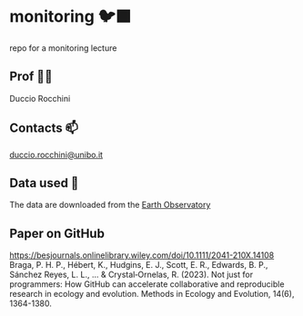 # monitoring 🐦‍⬛
repo for a monitoring lecture

## Prof 👨‍🏫
Duccio Rocchini

## Contacts 📫
duccio.rocchini@unibo.it

## Data used 📡
The data are downloaded from the [Earth Observatory](https://earthobservatory.nasa.gov/)

## Paper on GitHub
https://besjournals.onlinelibrary.wiley.com/doi/10.1111/2041-210X.14108 
Braga, P. H. P., Hébert, K., Hudgins, E. J., Scott, E. R., Edwards, B. P., Sánchez Reyes, L. L., ... & Crystal‐Ornelas, R. (2023). Not just for programmers: How GitHub can accelerate collaborative and reproducible research in ecology and evolution. Methods in Ecology and Evolution, 14(6), 1364-1380.

